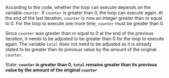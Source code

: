 According to the code, whether the loop can execute depends on the variable `counter`. If `counter` is greater than 0, the loop can execute again. At the end of the last iteration, `counter` is now an integer greater than or equal to 0. For the loop to execute one more time, `counter` must be greater than 0.

Since `counter` was greater than or equal to 0 at the end of the previous iteration, it needs to be adjusted to be greater than 0 for the loop to execute again. The variable `total` does not need to be adjusted as it is already stated to be greater than its previous value by the amount of the original `counter`.

State: **`counter` is greater than 0, `total` remains greater than its previous value by the amount of the original `counter`**